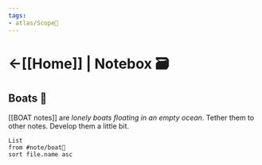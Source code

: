 ```yaml
---
tags: 
- atlas/Scope🔬 
---
```


# <-[[Home]] | Notebox 🗃 

## Boats 🚤
[[BOAT notes]] are *lonely boats floating in an empty ocean*. Tether them to other notes. Develop them a little bit.

```dataview
List
from #note/boat🚤 
sort file.name asc
```

